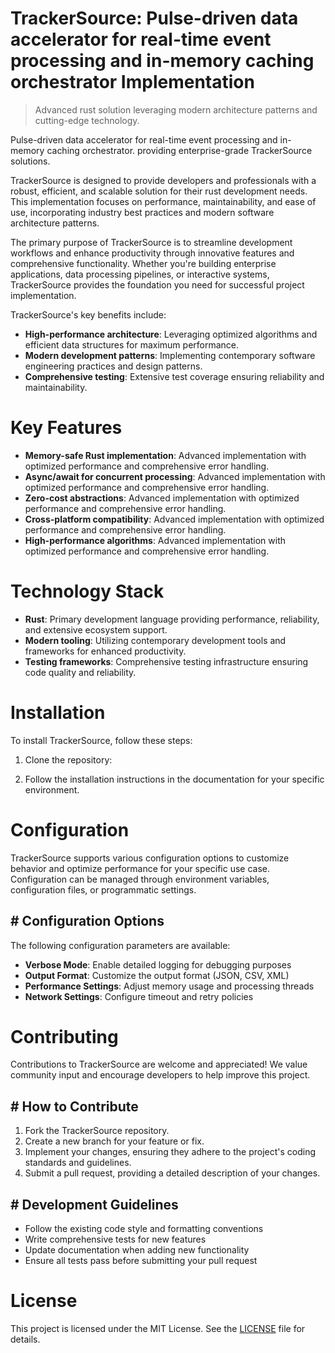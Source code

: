 <!-- fallback_TrackerSource_20250805183003_22758 -->

# TrackerSource: Pulse-driven data accelerator for real-time event processing and in-memory caching orchestrator Implementation
> Advanced rust solution leveraging modern architecture patterns and cutting-edge technology.

Pulse-driven data accelerator for real-time event processing and in-memory caching orchestrator. providing enterprise-grade TrackerSource solutions.

TrackerSource is designed to provide developers and professionals with a robust, efficient, and scalable solution for their rust development needs. This implementation focuses on performance, maintainability, and ease of use, incorporating industry best practices and modern software architecture patterns.

The primary purpose of TrackerSource is to streamline development workflows and enhance productivity through innovative features and comprehensive functionality. Whether you're building enterprise applications, data processing pipelines, or interactive systems, TrackerSource provides the foundation you need for successful project implementation.

TrackerSource's key benefits include:

* **High-performance architecture**: Leveraging optimized algorithms and efficient data structures for maximum performance.
* **Modern development patterns**: Implementing contemporary software engineering practices and design patterns.
* **Comprehensive testing**: Extensive test coverage ensuring reliability and maintainability.

# Key Features

* **Memory-safe Rust implementation**: Advanced implementation with optimized performance and comprehensive error handling.
* **Async/await for concurrent processing**: Advanced implementation with optimized performance and comprehensive error handling.
* **Zero-cost abstractions**: Advanced implementation with optimized performance and comprehensive error handling.
* **Cross-platform compatibility**: Advanced implementation with optimized performance and comprehensive error handling.
* **High-performance algorithms**: Advanced implementation with optimized performance and comprehensive error handling.

# Technology Stack

* **Rust**: Primary development language providing performance, reliability, and extensive ecosystem support.
* **Modern tooling**: Utilizing contemporary development tools and frameworks for enhanced productivity.
* **Testing frameworks**: Comprehensive testing infrastructure ensuring code quality and reliability.

# Installation

To install TrackerSource, follow these steps:

1. Clone the repository:


2. Follow the installation instructions in the documentation for your specific environment.

# Configuration

TrackerSource supports various configuration options to customize behavior and optimize performance for your specific use case. Configuration can be managed through environment variables, configuration files, or programmatic settings.

## # Configuration Options

The following configuration parameters are available:

* **Verbose Mode**: Enable detailed logging for debugging purposes
* **Output Format**: Customize the output format (JSON, CSV, XML)
* **Performance Settings**: Adjust memory usage and processing threads
* **Network Settings**: Configure timeout and retry policies

# Contributing

Contributions to TrackerSource are welcome and appreciated! We value community input and encourage developers to help improve this project.

## # How to Contribute

1. Fork the TrackerSource repository.
2. Create a new branch for your feature or fix.
3. Implement your changes, ensuring they adhere to the project's coding standards and guidelines.
4. Submit a pull request, providing a detailed description of your changes.

## # Development Guidelines

* Follow the existing code style and formatting conventions
* Write comprehensive tests for new features
* Update documentation when adding new functionality
* Ensure all tests pass before submitting your pull request

# License

This project is licensed under the MIT License. See the [LICENSE](https://github.com/coralnws/TrackerSource/blob/main/LICENSE) file for details.
